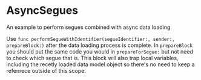 # AsyncSegues
An example to perform segues combined with async data loading

Use `func performSegueWithIdentifier(segueIdentifier:, sender:, prepareBlock:)` after the data loading process is complete. 
In `prepareBlock` you should put the same code you would in `prepareForSegue:` but not need to check which segue that is. 
This block will also trap local variables, including the recetly loaded data model object so there's no need to keep a refenrece outside of this scope.
